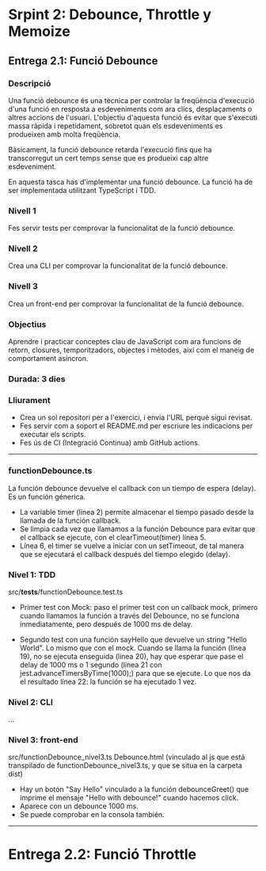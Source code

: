# Srpint 2: Debounce, Throttle y Memoize

## Entrega 2.1: Funció Debounce

### Descripció
Una funció debounce és una tècnica per controlar la freqüència d'execució d'una funció en resposta a esdeveniments com ara clics, desplaçaments o altres accions de l'usuari. L'objectiu d'aquesta funció és evitar que s'executi massa ràpida i repetidament, sobretot quan els esdeveniments es produeixen amb molta freqüència. 

Bàsicament, la funció debounce retarda l'execució fins que ha transcorregut un cert temps sense que es produeixi cap altre esdeveniment. 

En aquesta tasca has d'implementar una funció debounce. La funció ha de ser implementada utilitzant TypeScript i TDD.

### Nivell 1
Fes servir tests per comprovar la funcionalitat de la funció debounce.

### Nivell 2
Crea una CLI per comprovar la funcionalitat de la funció debounce.

### Nivell 3
Crea un front-end per comprovar la funcionalitat de la funció debounce.

### Objectius
Aprendre i practicar conceptes clau de JavaScript com ara funcions de retorn, closures, temporitzadors, objectes i mètodes, així com el maneig de comportament asíncron.

### Durada: 3 dies

### Lliurament
- Crea un sol repositori per a l'exercici, i envia l'URL perquè sigui revisat.
- Fes servir com a soport el README.md per escriure les indicacions per executar els scripts.
- Fes ús de CI (Integració Continua) amb GitHub actions.

<hr>

### functionDebounce.ts
La función debounce devuelve el callback con un tiempo de espera (delay). Es un función génerica.

- La variable timer (línea 2) permite almacenar el tiempo pasado desde la llamada de la función callback.
- Se limpia cada vez que llamamos a la función Debounce para evitar que el callback se ejecute, con el clearTimeout(timer) línea 5.
- Línea 6, el timer se vuelve a iniciar con un setTimeout, de tal manera que se ejecutará el callback después del tiempo elegido (delay).

### Nivel 1: TDD
src/__tests__/functionDebounce.test.ts

- Primer test con Mock: paso el primer test con un callback mock, primero cuando llamamos la función a través del Debounce, no se funciona inmediatamente, pero después de 1000 ms de delay.

- Segundo test con una función sayHello que devuelve un string "Hello World". Lo mismo que con el mock. Cuando se llama la función (línea 19), no se ejecuta enseguida (línea 20), hay que esperar que pase el delay de 1000 ms o 1 segundo (línea 21 con jest.advanceTimersByTime(1000);) para que se ejecute. Lo que nos da el resultado línea 22: la función se ha ejecutado 1 vez.

### Nivel 2: CLI
...

### Nivel 3: front-end
src/functionDebounce_nivel3.ts
Debounce.html (vinculado al js que está transpilado de functionDebounce_nivel3.ts, y que se situa en la carpeta dist)

- Hay un botón "Say Hello" vinculado a la función debounceGreet() que imprime el mensaje "Hello with debounce!" cuando hacemos click.
- Aparece con un debounce 1000 ms.
- Se puede comprobar en la consola también.

<hr>

# Entrega 2.2: Funció Throttle
